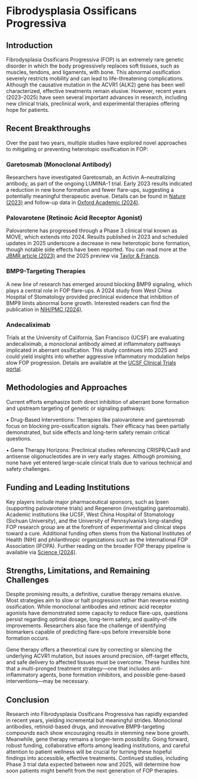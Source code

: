 # Fibrodysplasia Ossificans Progressiva

## Introduction
Fibrodysplasia Ossificans Progressiva (FOP) is an extremely rare genetic disorder in which the body progressively replaces soft tissues, such as muscles, tendons, and ligaments, with bone. This abnormal ossification severely restricts mobility and can lead to life-threatening complications. Although the causative mutation in the ACVR1 (ALK2) gene has been well characterized, effective treatments remain elusive. However, recent years (2023–2025) have seen several important advances in research, including new clinical trials, preclinical work, and experimental therapies offering hope for patients.

## Recent Breakthroughs
Over the past two years, multiple studies have explored novel approaches to mitigating or preventing heterotopic ossification in FOP:

### Garetosmab (Monoclonal Antibody)
Researchers have investigated Garetosmab, an Activin A–neutralizing antibody, as part of the ongoing LUMINA-1 trial. Early 2023 results indicated a reduction in new bone formation and fewer flare-ups, suggesting a potentially meaningful therapeutic avenue. Details can be found in [Nature (2023)](https://www.nature.com/articles/s41591-023-02561-8) and follow-up data in [Oxford Academic (2024)](https://academic.oup.com/jbmr/article/39/10/1486/7746744).

### Palovarotene (Retinoic Acid Receptor Agonist)
Palovarotene has progressed through a Phase 3 clinical trial known as MOVE, which extends into 2024. Results published in 2023 and scheduled updates in 2025 underscore a decrease in new heterotopic bone formation, though notable side effects have been reported. You can read more at the [JBMR article (2023)](https://academic.oup.com/jbmr/article/38/3/381/7610246) and the 2025 preview via [Taylor & Francis](https://www.tandfonline.com/doi/full/10.1080/14656566.2025.2452938).

### BMP9-Targeting Therapies
A new line of research has emerged around blocking BMP9 signaling, which plays a central role in FOP flare-ups. A 2024 study from West China Hospital of Stomatology provided preclinical evidence that inhibition of BMP9 limits abnormal bone growth. Interested readers can find the publication in [NIH/PMC (2024)](https://pmc.ncbi.nlm.nih.gov/articles/PMC11730649/).

### Andecaliximab
Trials at the University of California, San Francisco (UCSF) are evaluating andecaliximab, a monoclonal antibody aimed at inflammatory pathways implicated in aberrant ossification. This study continues into 2025 and could yield insights into whether aggressive inflammatory modulation helps slow FOP progression. Details are available at the [UCSF Clinical Trials portal](https://clinicaltrials.ucsf.edu/fibrodysplasia-ossificans-progressiva).

## Methodologies and Approaches
Current efforts emphasize both direct inhibition of aberrant bone formation and upstream targeting of genetic or signaling pathways:

• Drug-Based Interventions: Therapies like palovarotene and garetosmab focus on blocking pro-ossification signals. Their efficacy has been partially demonstrated, but side effects and long-term safety remain critical questions.

• Gene Therapy Horizons: Preclinical studies referencing CRISPR/Cas9 and antisense oligonucleotides are in very early stages. Although promising, none have yet entered large-scale clinical trials due to various technical and safety challenges.

## Funding and Leading Institutions
Key players include major pharmaceutical sponsors, such as Ipsen (supporting palovarotene trials) and Regeneron (investigating garetosmab). Academic institutions like UCSF, West China Hospital of Stomatology (Sichuan University), and the University of Pennsylvania’s long-standing FOP research group are at the forefront of experimental and clinical steps toward a cure. Additional funding often stems from the National Institutes of Health (NIH) and philanthropic organizations such as the International FOP Association (IFOPA). Further reading on the broader FOP therapy pipeline is available via [Science (2024)](https://www.science.org/content/article/treatments-emerge-rare-catastrophic-bone-growth-disease).

## Strengths, Limitations, and Remaining Challenges
Despite promising results, a definitive, curative therapy remains elusive. Most strategies aim to slow or halt progression rather than reverse existing ossification. While monoclonal antibodies and retinoic acid receptor agonists have demonstrated some capacity to reduce flare-ups, questions persist regarding optimal dosage, long-term safety, and quality-of-life improvements. Researchers also face the challenge of identifying biomarkers capable of predicting flare-ups before irreversible bone formation occurs.

Gene therapy offers a theoretical cure by correcting or silencing the underlying ACVR1 mutation, but issues around precision, off-target effects, and safe delivery to affected tissues must be overcome. These hurdles hint that a multi-pronged treatment strategy—one that includes anti-inflammatory agents, bone formation inhibitors, and possible gene-based interventions—may be necessary.

## Conclusion
Research into Fibrodysplasia Ossificans Progressiva has rapidly expanded in recent years, yielding incremental but meaningful strides. Monoclonal antibodies, retinoid-based drugs, and innovative BMP9-targeting compounds each show encouraging results in stemming new bone growth. Meanwhile, gene therapy remains a longer-term possibility. Going forward, robust funding, collaborative efforts among leading institutions, and careful attention to patient wellness will be crucial for turning these hopeful findings into accessible, effective treatments. Continued studies, including Phase 3 trial data expected between now and 2025, will determine how soon patients might benefit from the next generation of FOP therapies.

